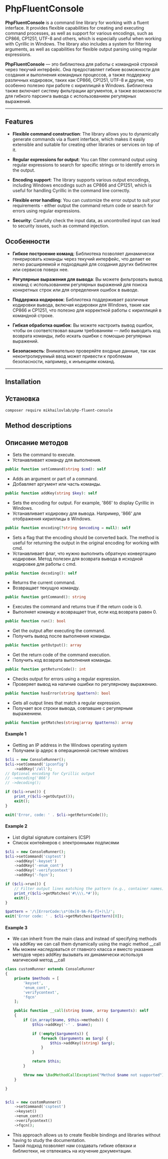 # PhpFluentConsole

**PhpFluentConsole** is a command line library for working with a fluent interface. It provides flexible capabilities for creating and executing command processes, as well as support for various encodings, such as CP866, CP1251, UTF-8 and others, which is especially useful when working with Cyrillic in Windows. The library also includes a system for filtering arguments, as well as capabilities for flexible output parsing using regular expressions.

**PhpFluentConsole** — это библиотека для работы с командной строкой через текучий интерфейс. Она предоставляет гибкие возможности для создания и выполнения командных процессов, а также поддержку различных кодировок, таких как CP866, CP1251, UTF-8 и другие, что особенно полезно при работе с кириллицей в Windows. Библиотека также включает систему фильтрации аргументов, а также возможности для гибкого парсинга вывода с использованием регулярных выражений.

---
## Features

- **Flexible command construction**: The library allows you to dynamically generate commands via a fluent interface, which makes it easily extensible and suitable for creating other libraries or services on top of it.

- **Regular expressions for output**: You can filter command output using regular expressions to search for specific strings or to identify errors in the output.

- **Encoding support**: The library supports various output encodings, including Windows encodings such as CP866 and CP1251, which is useful for handling Cyrillic in the command line correctly.

- **Flexible error handling**: You can customize the error output to suit your requirements - either output the command return code or search for errors using regular expressions.

- **Security**: Carefully check the input data, as uncontrolled input can lead to security issues, such as command injection.

## Особенности

- **Гибкое построение команд**: Библиотека позволяет динамически генерировать команды через текучий интерфейс, что делает ее легко расширяемой и подходящей для создания других библиотек или сервисов поверх нее.
  
- **Регулярные выражения для вывода**: Вы можете фильтровать вывод команд с использованием регулярных выражений для поиска конкретных строк или для определения ошибок в выводе.

- **Поддержка кодировок**: Библиотека поддерживает различные кодировки вывода, включая кодировки для Windows, такие как CP866 и CP1251, что полезно для корректной работы с кириллицей в командной строке.

- **Гибкая обработка ошибок**: Вы можете настроить вывод ошибок, чтобы он соответствовал вашим требованиям — либо выводить код возврата команды, либо искать ошибки с помощью регулярных выражений.

- **Безопасность**: Внимательно проверяйте входные данные, так как неконтролируемый ввод может привести к проблемам безопасности, например, к инъекциям команд.

---

## Installation

## Установка

```cmd/bash
composer require mikhailovlab/php-fluent-console

```
## Method descriptions
## Описание методов 

* Sets the command to execute.
* Устанавливает команду для выполнения.
```php 
public function setCommand(string $cmd): self
```

* Adds an argument or part of a command.
* Добавляет аргумент или часть команды.
```php 
public function addKey(string $key): self
```

* Sets the encoding for output. For example, '866' to display Cyrillic in Windows.
* Устанавливает кодировку для вывода. Например, '866' для отображения кириллицы в Windows.
```php
public function encoding(?string $encoding = null): self
```

* Sets a flag that the encoding should be converted back. The method is useful for returning the output in the original encoding for working with cmd.
* Устанавливает флаг, что нужно выполнить обратную конвертацию кодировки. Метод полезен для возврата вывода в исходной кодировке для работы с cmd.
```php
public function decoding(): self
```

* Returns the current command.
* Возвращает текущую команду.
```php
public function getCommand(): string
```

* Executes the command and returns true if the return code is 0.
* Выполняет команду и возвращает true, если код возврата равен 0.
```php
public function run(): bool
```

* Get the output after executing the command.
* Получить вывод после выполнения команды.
```php
public function getOutput(): array
```

* Get the return code of the command execution.
* Получить код возврата выполнения команды.
```php
public function getReturnCode(): int
```

* Checks output for errors using a regular expression.
* Проверяет вывод на наличие ошибки по регулярному выражению.
```php
public function hasError(string $pattern): bool
```

* Gets all output lines that match a regular expression.
* Получает все строки вывода, совпавшие с регулярным выражением.
```php
public function getMatches(string|array $patterns): array
```

#### Example 1
* Getting an IP address in the Windows operating system
* Получаем ip адерс в операционной системе windows

```php 
$cli = new ConsoleRunner();
$cli->setCommand('ipconfig')
    ->addKey('/all');
// Optional encoding for Cyrillic output
// ->encoding('866')
// ->decoding();

if ($cli->run()) {
    print_r($cli->getOutput());
    exit();
}

exit('Error, code: ' . $cli->getReturnCode());
```

#### Example 2
* List digital signature containers (CSP)
* Список контейнеров с электронными подписями
```php 
$cli = new ConsoleRunner();
$cli->setCommand('csptest')
    ->addKey('-keyset')
    ->addKey('-enum_cont')
    ->addKey('-verifycontext')
    ->addKey('-fqcn');

if ($cli->run()) {
    // Filter output lines matching the pattern (e.g., container names)
    print_r($cli->getMatches('#\\\\.*#'));
    exit();
}

$pattern = '/\[ErrorCode:\s*(0x[0-9A-Fa-f]+)\]/';
exit('Error code: ' . $cli->getMatches($pattern)[0]);
```

#### Example 3
* We can inherit from the main class and instead of specifying methods via addKey we can call them dynamically using the magic method __call
* Мы можем наследоваться от главного класса и вместо указания методов через addKey вызывать их динамически используя магический метод __call
```php 
class customRunner extends ConsoleRunner
{
    private $methods = [
        'keyset',
        'enum_cont',
        'verifycontext',
        'fqcn'
    ];

    public function __call(string $name, array $arguments): self
    {
        if (in_array($name, $this->methods)) {
            $this->addKey('-' . $name);

            if (!empty($arguments)) {
                foreach ($arguments as $arg) {
                    $this->addKey((string) $arg);
                }
            }

            return $this;
        }

        throw new \BadMethodCallException("Method $name not supported");
    }

}


$cli = new customRunner()
    ->setCommand('csptest')
    ->keyset()
    ->enum_cont() 
    ->verifycontext()
    ->fqcn();
```

* This approach allows us to create flexible bindings and libraries without having to study the documentation.
* Такой подход позволяет нам создавать гибкие обвязки и библиотеки, не отвлекаясь на изучение документации.
